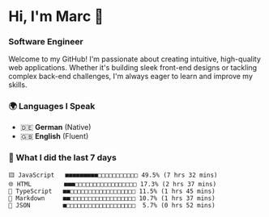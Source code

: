# Hi, I'm Marc 👋 
### Software Engineer

Welcome to my GitHub! I'm passionate about creating intuitive, high-quality web applications. Whether it's building sleek front-end designs or tackling complex back-end challenges, I'm always eager to learn and improve my skills.  

### 🌍 Languages I Speak  
- 🇩🇪 **German** (Native)  
- 🇬🇧 **English** (Fluent)

### 🤯 What I did the last 7 days

```
🟨 JavaScript   ■■■■■■■■■□□□□□□□□□□□ 49.5% (7 hrs 32 mins)
🌐 HTML         ■■■□□□□□□□□□□□□□□□□□ 17.3% (2 hrs 37 mins)
🔷 TypeScript   ■■□□□□□□□□□□□□□□□□□□ 11.5% (1 hrs 45 mins)
📝 Markdown     ■■□□□□□□□□□□□□□□□□□□ 10.7% (1 hrs 37 mins)
📄 JSON         ■□□□□□□□□□□□□□□□□□□□  5.7% (0 hrs 52 mins)
```